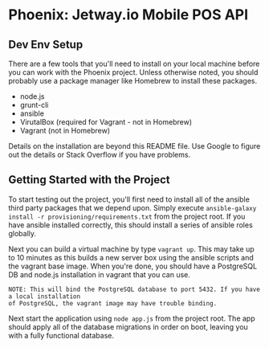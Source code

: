 # Phoenix: Jetway.io Mobile POS API


## Dev Env Setup

There are a few tools that you'll need to install on your local machine before you can work
with the Phoenix project. Unless otherwise noted, you should probably use a package manager
like Homebrew to install these packages.

* node.js
* grunt-cli
* ansible
* VirutalBox (required for Vagrant - not in Homebrew)
* Vagrant (not in Homebrew)

Details on the installation are beyond this README file. Use Google to figure out the details
or Stack Overflow if you have problems.


## Getting Started with the Project

To start testing out the project, you'll first need to install all of the ansible third party
packages that we depend upon. Simply execute ```ansible-galaxy install -r provisioning/requirements.txt```
from the project root. If you have ansible installed correctly, this should install a series of
ansible roles globally.

Next you can build a virtual machine by type ```vagrant up```. This may take up to 10 minutes
as this builds a new server box using the ansible scripts and the vagrant base image. When you're
done, you should have a PostgreSQL DB and node.js installation in vagrant that you can use.

    NOTE: This will bind the PostgreSQL database to port 5432. If you have a local installation
    of PostgreSQL, the vagrant image may have trouble binding.

Next start the application using ```node app.js``` from the project root. The app should apply all
of the database migrations in order on boot, leaving you with a fully functional database.
